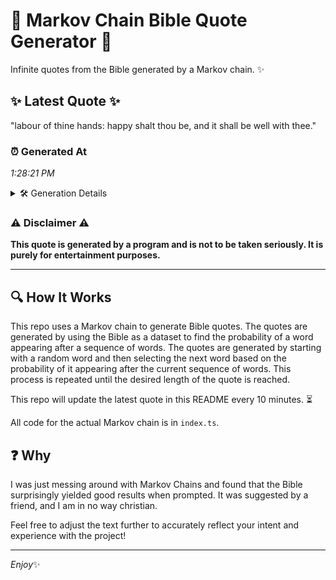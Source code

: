# 📖 Markov Chain Bible Quote Generator 📖

Infinite quotes from the Bible generated by a Markov chain. ✨

## ✨ Latest Quote ✨
"labour of thine hands: happy shalt thou be, and it shall be well with thee."

### ⏰ Generated At
*1:28:21 PM*

<details>
    <summary>🛠️ Generation Details</summary>
    <p>
        <strong>🌱 Seed:</strong> labour<br>
        <strong>🔄 Iterations:</strong> 14<br>
        <strong>📜 Context History:</strong><br>[ labour ]: of<br>[ labour, of ]: thine<br>[ labour, of, thine ]: hands:<br>[ labour, of, thine, hands: ]: happy<br>[ labour, of, thine, hands:, happy ]: shalt<br>[ labour, of, thine, hands:, happy, shalt ]: thou<br>[ of, thine, hands:, happy, shalt, thou ]: be,<br>[ thine, hands:, happy, shalt, thou, be, ]: and<br>[ hands:, happy, shalt, thou, be,, and ]: it<br>[ happy, shalt, thou, be,, and, it ]: shall<br>[ shalt, thou, be,, and, it, shall ]: be<br>[ thou, be,, and, it, shall, be ]: well<br>[ be,, and, it, shall, be, well ]: with<br>[ and, it, shall, be, well, with ]: thee.<br>
    </p>
</details>

### ⚠️ Disclaimer ⚠️
**This quote is generated by a program and is not to be taken seriously. It is purely for entertainment purposes.**

---

## 🔍 How It Works

This repo uses a Markov chain to generate Bible quotes. The quotes are generated by using the Bible as a dataset to find the probability of a word appearing after a sequence of words. The quotes are generated by starting with a random word and then selecting the next word based on the probability of it appearing after the current sequence of words. This process is repeated until the desired length of the quote is reached.

This repo will update the latest quote in this README every 10 minutes. ⏳

All code for the actual Markov chain is in `index.ts`.

## ❓ Why

I was just messing around with Markov Chains and found that the Bible surprisingly yielded good results when prompted. 
It was suggested by a friend, and I am in no way christian.

Feel free to adjust the text further to accurately reflect your intent and experience with the project!

---

*Enjoy*✨
